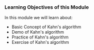 ### Learning Objectives of this Module

In this module we will learn about:

   - Basic Concept of Kahn's algorithm
   - Demo of Kahn's algorithm
   - Practice of Kahn's algorithm
   - Exercise of Kahn's algorithm

